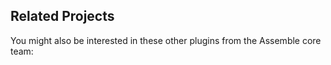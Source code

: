 ## Related Projects
You might also be interested in these other plugins from the Assemble core team:                                 
